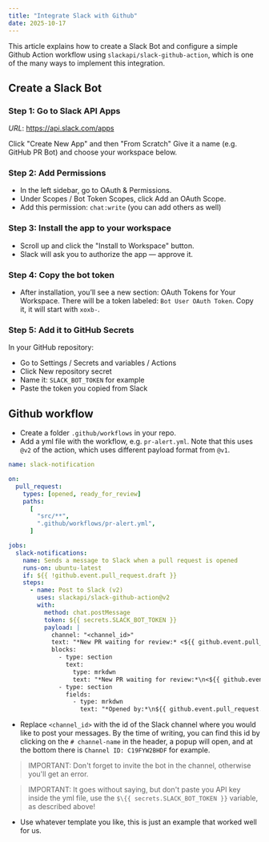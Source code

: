 ```yaml
---
title: "Integrate Slack with Github"
date: 2025-10-17
---
```


This article explains how to create a Slack Bot and configure a simple Github Action workflow using `slackapi/slack-github-action`, which is one of the many ways to implement this integration.

## Create a Slack Bot

### Step 1: Go to Slack API Apps

*URL*: https://api.slack.com/apps

Click "Create New App" and then "From Scratch"
Give it a name (e.g. GitHub PR Bot) and choose your workspace below.


### Step 2: Add Permissions

- In the left sidebar, go to OAuth & Permissions.
- Under Scopes / Bot Token Scopes, click Add an OAuth Scope.
- Add this permission: `chat:write` (you can add others as well)


### Step 3: Install the app to your workspace

- Scroll up and click the "Install to Workspace" button.
- Slack will ask you to authorize the app — approve it.

### Step 4: Copy the bot token

- After installation, you’ll see a new section: OAuth Tokens for Your Workspace. There will be a token labeled: `Bot User OAuth Token`. Copy it, it will start with `xoxb-`.

### Step 5: Add it to GitHub Secrets

In your GitHub repository:

- Go to Settings / Secrets and variables / Actions
- Click New repository secret
- Name it: `SLACK_BOT_TOKEN` for example
- Paste the token you copied from Slack

## Github workflow

- Create a folder `.github/workflows` in your repo.
- Add a yml file with the workflow, e.g. `pr-alert.yml`. Note that this uses `@v2` of the action, which uses different payload format from `@v1`.

```yml
name: slack-notification

on:
  pull_request:
    types: [opened, ready_for_review]
    paths:
      [
        "src/**",
        ".github/workflows/pr-alert.yml",
      ]

jobs:
  slack-notifications:
    name: Sends a message to Slack when a pull request is opened
    runs-on: ubuntu-latest
    if: ${{ !github.event.pull_request.draft }}
    steps:
      - name: Post to Slack (v2)
        uses: slackapi/slack-github-action@v2
        with:
          method: chat.postMessage
          token: ${{ secrets.SLACK_BOT_TOKEN }}
          payload: |
            channel: "<channel_id>"
            text: "*New PR waiting for review:* <${{ github.event.pull_request.html_url }}|${{ github.event.pull_request.title }}>"
            blocks:
              - type: section
                text:
                  type: mrkdwn
                  text: "*New PR waiting for review:*\n<${{ github.event.pull_request.html_url }}|${{ github.event.pull_request.title }}>"
              - type: section
                fields:
                  - type: mrkdwn
                    text: "*Opened by:*\n${{ github.event.pull_request.user.login }}"

```

- Replace `<channel_id>` with the id of the Slack channel where you would like to post your messages. By the time of writing, you can find this id by clicking on the `# channel-name` in the header, a popup will open, and at the bottom there is `Channel ID: C19FYW2BHDF` for example.

> IMPORTANT: Don't forget to invite the bot in the channel, otherwise you'll get an error.

> IMPORTANT: It goes without saying, but don't paste you API key inside the yml file, use the `$\{{ secrets.SLACK_BOT_TOKEN }}` variable, as described above!

- Use whatever template you like, this is just an example that worked well for us.
